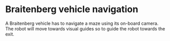 # Braitenberg vehicle navigation

A Braitenberg vehicle has to navigate a maze using its on-board camera. The robot will move towards visual guides so to guide the robot towards the exit.
